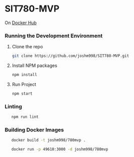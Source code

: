# SIT780-MVP
On [Docker Hub](https://hub.docker.com/repository/docker/joshm998/780mvp/general) 

### Running the Development Environment

1. Clone the repo
   ```sh
   git clone https://github.com/joshm998/SIT780-MVP.git
   ```
2. Install NPM packages
   ```sh
   npm install
   ```
3. Run Project
   ```sh
   npm start
   ```

### Linting 
```sh
   npm run lint
```

### Building Docker Images 
```sh
   docker build -t joshm998/780mvp .
```

```sh
   docker run -p 49610:3000 -d joshm998/780mvp
```
